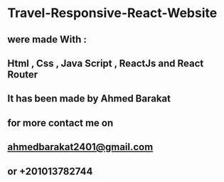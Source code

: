 # Travel-Responsive-React-Website

## were made With :

## Html , Css , Java Script , ReactJs and React Router

## It has been made by Ahmed Barakat

## for more contact me on

## ahmedbarakat2401@gmail.com

## or +201013782744
